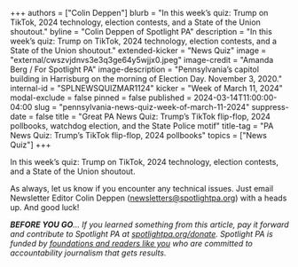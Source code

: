 +++
authors = ["Colin Deppen"]
blurb = "In this week’s quiz: Trump on TikTok, 2024 technology, election contests, and a State of the Union shoutout."
byline = "Colin Deppen of Spotlight PA"
description = "In this week’s quiz: Trump on TikTok, 2024 technology, election contests, and a State of the Union shoutout."
extended-kicker = "News Quiz"
image = "external/cwszvjdnvs3e3q3ge64y5wjjx0.jpeg"
image-credit = "Amanda Berg / For Spotlight PA"
image-description = "Pennsylvania’s capitol building in Harrisburg on the morning of Election Day. November 3, 2020."
internal-id = "SPLNEWSQUIZMAR1124"
kicker = "Week of March 11, 2024"
modal-exclude = false
pinned = false
published = 2024-03-14T11:00:00-04:00
slug = "pennsylvania-news-quiz-week-of-march-11-2024"
suppress-date = false
title = "Great PA News Quiz: Trump’s TikTok flip-flop, 2024 pollbooks, watchdog election, and the State Police motif"
title-tag = "PA News Quiz: Trump’s TikTok flip-flop, 2024 pollbooks"
topics = ["News Quiz"]
+++

In this week’s quiz: Trump on TikTok, 2024 technology, election contests, and a State of the Union shoutout.

<div data-tf-live="01HRW6RRJWN3KXW7D3EA4ETEWD"></div><script src="//embed.typeform.com/next/embed.js"></script>

As always, let us know if you encounter any technical issues. Just email Newsletter Editor Colin Deppen (newsletters@spotlightpa.org) with a heads up. And good luck!

<strong><em>BEFORE YOU GO</em></strong><em>… If you learned something from this article, pay it forward and contribute to Spotlight PA at </em><a href="http://spotlightpa.org/donate"><em>spotlightpa.org/donate</em></a><em>. Spotlight PA is funded by </em><a href="https://www.spotlightpa.org/support"><em>foundations and readers like you</em></a><em> who are committed to accountability journalism that gets results.</em>

